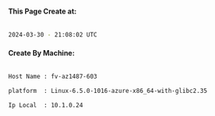 
   
#### This Page Create at:

```bash

2024-03-30 - 21:08:02 UTC

```

#### Create By Machine:

```bash

Host Name : fv-az1487-603

platform  : Linux-6.5.0-1016-azure-x86_64-with-glibc2.35

Ip Local  : 10.1.0.24

```

